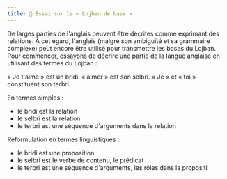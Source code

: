 ```yaml
---
title: 📝 Essai sur le « Lojban de base »
---
```


<div class="lojbo">

De larges parties de l'anglais peuvent être décrites comme exprimant des relations. À cet égard, l'anglais (malgré son ambiguïté et sa grammaire complexe) peut encore être utilisé pour transmettre les bases du Lojban. Pour commencer, essayons de décrire une partie de la langue anglaise en utilisant des termes du Lojban :

« Je t'aime » est un bridi.
« aimer » est son selbri.
« Je » et « toi » constituent son terbri.

En termes simples :
* le bridi est la relation
* le selbri est la relation
* le terbri est une séquence d'arguments dans la relation

<!-- Reformulation en termes mathématiques :
* le bridi est l'expression avec une fonction comme `f(1,2)`
* le selbri est la fonction `f(x,y)`
* le terbri est la séquence d'arguments `1,2`
La valeur de retour de la fonction peut être considérée comme renvoyant toujours « vrai ». Considérez une fonction « il est vrai que x est inférieur à y ». -->

Reformulation en termes linguistiques :
* le bridi est une proposition
* le selbri est le verbe de contenu, le prédicat
* le terbri est une séquence d'arguments, les rôles dans la propositi